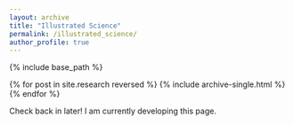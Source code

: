 ```yaml
---
layout: archive
title: "Illustrated Science"
permalink: /illustrated_science/
author_profile: true
---
```


{% include base_path %}

{% for post in site.research reversed %}
  {% include archive-single.html %}
{% endfor %}

Check back in later! I am currently developing this page.
